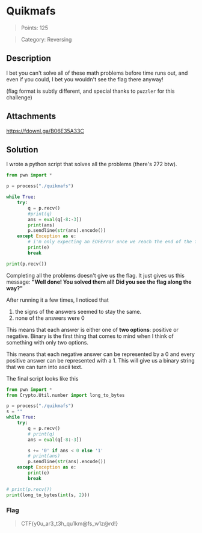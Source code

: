 # Quikmafs

> Points: 125

> Category: Reversing

## Description

I bet you can't solve all of these math problems before time runs out, and even if you could, I bet you wouldn't see the flag there anyway!

(flag format is subtly different, and special thanks to `puzzler` for this challenge)

## Attachments

https://fdownl.ga/B06E35A33C

## Solution

I wrote a python script that solves all the problems (there's 272 btw).

```py
from pwn import *

p = process("./quikmafs")

while True:
    try:
        q = p.recv()
        #print(q)
        ans = eval(q[-8:-3])
        print(ans)
        p.sendline(str(ans).encode())
    except Exception as e:
        # i'm only expecting an EOFError once we reach the end of the file, but just in case it's something else, I'll print out the error
        print(e)
        break

print(p.recv())
```

Completing all the problems doesn't give us the flag. It just gives us this message: **"Well done! You solved them all! Did you see the flag along the way?"**

After running it a few times, I noticed that

1. the signs of the answers seemed to stay the same.
2. none of the answers were 0

This means that each answer is either one of **two options**: positive or negative. Binary is the first thing that comes to mind when I think of something with only two options.

This means that each negative answer can be represented by a 0 and every positive answer can be represented with a 1. This will give us a binary string that we can turn into ascii text.

The final script looks like this

```py
from pwn import *
from Crypto.Util.number import long_to_bytes

p = process("./quikmafs")
s = ""
while True:
    try:
        q = p.recv()
        # print(q)
        ans = eval(q[-8:-3])

        s += '0' if ans < 0 else '1'
        # print(ans)
        p.sendline(str(ans).encode())
    except Exception as e:
        print(e)
        break

# print(p.recv())
print(long_to_bytes(int(s, 2)))
```

### Flag

> CTF{y0u_ar3_t3h_qu1km@fs_w1z@rd!}
